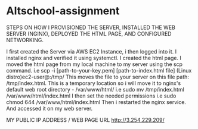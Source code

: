 # Altschool-assignment
STEPS ON HOW I PROVISIONED THE SERVER, INSTALLED THE WEB SERVER (NGINX), DEPLOYED THE HTML PAGE, AND CONFIGURED NETWORKING.


I first created the Server via AWS EC2 Instance, i then logged into it.
I installed nginx and verified it using systemctl.
I created the html page.
I moved the html page from my local machine to my server using the scp command.
i.e scp -i [path-to-your-key.pem] [path-to-index.html file] (Linux distro)ec2-user@<your-ec2-public-ip>:/tmp/
This moves the file to your server on this file path: /tmp/index.html.
This is a temporary location so i will move it to nginx's default web root directory - /var/www/html/
i.e sudo mv /tmp/index.html /var/www/html/index.html
I then set the needed permissions
i.e sudo chmod 644 /var/www/html/index.html
Then i restarted the nginx service.
And accessed it on my web server.

MY PUBLIC IP ADDRESS / WEB PAGE URL
http://3.254.229.209/
